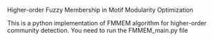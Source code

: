 Higher-order Fuzzy Membership in Motif Modularity Optimization

This is a python implementation of FMMEM algorithm for higher-order community detection. You need to run the FMMEM_main.py file
